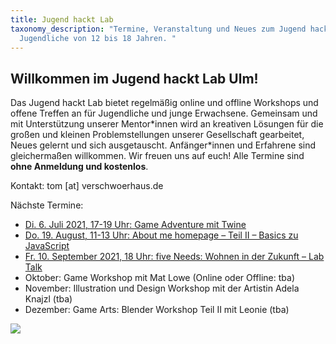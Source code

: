 ```yaml
---
title: Jugend hackt Lab
taxonomy_description: "Termine, Veranstaltung und Neues zum Jugend hackt Lab für
  Jugendliche von 12 bis 18 Jahren. "
---
```

## Willkommen im Jugend hackt Lab Ulm!

Das Jugend hackt Lab bietet regelmäßig online und offline Workshops und offene Treffen an für Jugendliche und junge Erwachsene. Gemeinsam und mit Unterstützung unserer Mentor\*innen wird an kreativen Lösungen für die großen und kleinen Problemstellungen unserer Gesellschaft gearbeitet, Neues gelernt und sich ausgetauscht. Anfänger\*innen und Erfahrene sind gleichermaßen willkommen. Wir freuen uns auf euch! Alle Termine sind **ohne Anmeldung und kostenlos**.

Kontakt: tom \[at] verschwoerhaus.de

Nächste Termine:

* [Di. 6. Juli 2021, 17-19 Uhr: Game Adventure mit Twine](/lab-workshop-game-adventure-mit-twine/)
* [Do. 19. August, 11-13 Uhr: About me homepage – Teil II – Basics zu JavaScript](/about-me-homepage-teil-ii-alles-ueber-css-und-java/)
* [Fr. 10. September 2021, 18 Uhr: five Needs: Wohnen in der Zukunft – Lab Talk](/five-needs-wohnen-in-der-zukunft-lab-talk-im-september/)
* Oktober: Game Workshop mit Mat Lowe (Online oder Offline: tba)
* November: Illustration und Design Workshop mit der Artistin Adela Knajzl (tba)
* Dezember: Game Arts: Blender Workshop Teil II mit Leonie (tba)

![](/wp-content/uploads/2019/05/Bild_2020-11-26_210019-1536x448.png)